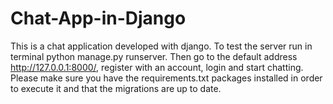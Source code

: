 # Chat-App-in-Django
This is a chat application developed with django. 
To test the server run in terminal python manage.py runserver.
Then go to the default address http://127.0.0.1:8000/, register with an account, login and start chatting.
Please make sure you have the requirements.txt packages installed in order to execute it and that the migrations are up to date.

